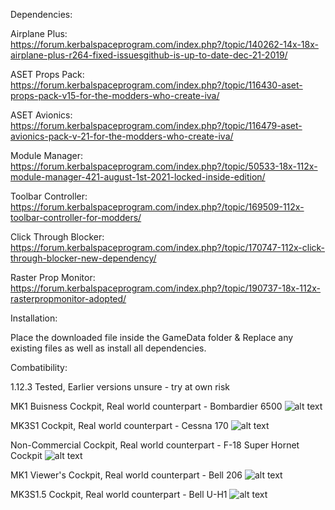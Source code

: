 Dependencies:

Airplane Plus: https://forum.kerbalspaceprogram.com/index.php?/topic/140262-14x-18x-airplane-plus-r264-fixed-issuesgithub-is-up-to-date-dec-21-2019/

ASET Props Pack: https://forum.kerbalspaceprogram.com/index.php?/topic/116430-aset-props-pack-v15-for-the-modders-who-create-iva/

ASET Avionics: https://forum.kerbalspaceprogram.com/index.php?/topic/116479-aset-avionics-pack-v-21-for-the-modders-who-create-iva/

Module Manager: https://forum.kerbalspaceprogram.com/index.php?/topic/50533-18x-112x-module-manager-421-august-1st-2021-locked-inside-edition/

Toolbar Controller: https://forum.kerbalspaceprogram.com/index.php?/topic/169509-112x-toolbar-controller-for-modders/

Click Through Blocker: https://forum.kerbalspaceprogram.com/index.php?/topic/170747-112x-click-through-blocker-new-dependency/

Raster Prop Monitor: https://forum.kerbalspaceprogram.com/index.php?/topic/190737-18x-112x-rasterpropmonitor-adopted/ ⠀ ⠀ ⠀ ⠀ ⠀ ⠀ ⠀ ⠀ ⠀ ⠀ 

Installation:

Place the downloaded file inside the GameData folder & Replace any existing files as well as install all dependencies.

Combatibility:

1.12.3 Tested, Earlier versions unsure - try at own risk


MK1 Buisness Cockpit, Real world counterpart - Bombardier 6500
![alt text](https://i.imgur.com/XBcKHPB.png)

MK3S1 Cockpit, Real world counterpart - Cessna 170
![alt text](https://i.imgur.com/FVce4eP.png)

Non-Commercial Cockpit, Real world counterpart - F-18 Super Hornet Cockpit
![alt text](https://i.imgur.com/tf2yKcd.png)

MK1 Viewer's Cockpit, Real world counterpart - Bell 206
![alt text](https://i.imgur.com/Jqk0rP3.png)

MK3S1.5 Cockpit, Real world counterpart - Bell U-H1
![alt text](https://i.imgur.com/4mBVFhR.png)
